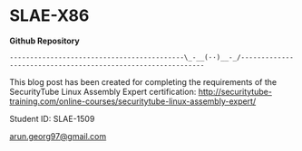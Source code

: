 # SLAE-X86
**Github Repository**

    -------------------------------------------\_-__(··)__-_/-------------------------------------------------------------

This blog post has been created for completing the requirements of the SecurityTube Linux Assembly Expert certification: http://securitytube-training.com/online-courses/securitytube-linux-assembly-expert/

Student ID: SLAE-1509

arun.georg97@gmail.com
